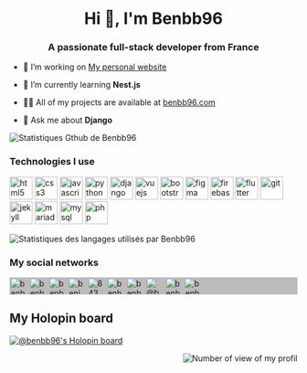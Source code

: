 <h1 align="center">Hi 👋, I'm Benbb96</h1>
<h3 align="center">A passionate full-stack developer from France</h3>

- 🔭 I’m working on [My personal website](https://github.com/Benbb96/benbb96-website)

- 🌱 I’m currently learning **Nest.js**

- 👨‍💻 All of my projects are available at [benbb96.com](https://www.benbb96.com)

- 💬 Ask me about **Django**

<img src="https://github-readme-stats.vercel.app/api?username=benbb96&show_icons=true&theme=dark" alt="Statistiques Gthub de Benbb96" />

### Technologies I use

<p align="left">
  <img src="https://www.vectorlogo.zone/logos/w3_html5/w3_html5-icon.svg" alt="html5" title="HTML 5" width="40" height="40"/>
  <img src="https://upload.wikimedia.org/wikipedia/commons/d/d5/CSS3_logo_and_wordmark.svg" alt="css3" title="CSS 3" width="40" height="40"/>
  <img src="https://www.vectorlogo.zone/logos/javascript/javascript-icon.svg" alt="javascript" title="Javascript" width="40" height="40"/>
  <img src="https://www.vectorlogo.zone/logos/python/python-icon.svg" alt="python" title="Python" width="40" height="40"/>
  <img src="https://www.vectorlogo.zone/logos/djangoproject/djangoproject-icon.svg" alt="django" title="Django" width="40" height="40"/>
  <img src="https://www.vectorlogo.zone/logos/vuejs/vuejs-icon.svg" alt="vuejs" title="Vue.js" width="40" height="40"/>
  <img src="https://www.vectorlogo.zone/logos/getbootstrap/getbootstrap-icon.svg" alt="bootstrap" title="Bootstrap" width="40" height="40"/>
  <img src="https://www.vectorlogo.zone/logos/figma/figma-icon.svg" alt="figma" title="Figma" width="40" height="40"/>
  <img src="https://www.vectorlogo.zone/logos/firebase/firebase-icon.svg" alt="firebase" title="Firebase" width="40" height="40"/>
  <img src="https://www.vectorlogo.zone/logos/flutterio/flutterio-icon.svg" alt="flutter" title="Flutter" width="40" height="40"/>
  <img src="https://www.vectorlogo.zone/logos/git-scm/git-scm-icon.svg" alt="git" title="Git" width="40" height="40"/>
  <img src="https://www.vectorlogo.zone/logos/jekyllrb/jekyllrb-icon.svg" alt="jekyll" title="Jekyll" width="40" height="40"/>
  <img src="https://www.vectorlogo.zone/logos/mariadb/mariadb-icon.svg" alt="mariadb" title="Mariadb" width="40" height="40"/>
  <img src="https://www.vectorlogo.zone/logos/mysql/mysql-icon.svg" alt="mysql" title="MySQL" width="40" height="40"/>
  <img src="https://www.vectorlogo.zone/logos/php/php-icon.svg" alt="php" title="PHP" width="40" height="40"/>
</p>

<img src="https://github-readme-stats.vercel.app/api/top-langs/?username=benbb96&layout=compact&hide=javascript,html&theme=dark" alt="Statistiques des langages utilisés par Benbb96" />

### My social networks

<p align="left" style="background-color: #BBB">
  <a href="https://dev.to/benbb96" title="My website"><img align="center" src="https://cdn.jsdelivr.net/npm/simple-icons@3.0.1/icons/dev-dot-to.svg" alt="benbb96" height="30" width="30" /></a>
  <a href="https://travelpandas.fr/@benbb96" title="Mastodon"><img align="center" src="https://cdn.jsdelivr.net/npm/simple-icons@3.0.1/icons/mastodon.svg" alt="benbb96" height="30" width="30" /></a>
  <a href="https://twitter.com/benbb96" title="Twitter"><img align="center" src="https://cdn.jsdelivr.net/npm/simple-icons@3.0.1/icons/twitter.svg" alt="benbb96" height="30" width="30" /></a>
  <a href="https://linkedin.com/in/benjamin-bernard-bouissières-9b1810a7" title="LinkedIn"><img align="center" src="https://cdn.jsdelivr.net/npm/simple-icons@3.0.1/icons/linkedin.svg" alt="benjamin-bernard-bouissières-9b1810a7" height="30" width="30" /></a>
  <a href="https://stackoverflow.com/users/8439435" title="StackOverflow"><img align="center" src="https://cdn.jsdelivr.net/npm/simple-icons@3.0.1/icons/stackoverflow.svg" alt="8439435" height="30" width="30" /></a>
  <a href="https://fb.com/benbb96" title="Facebook"><img align="center" src="https://cdn.jsdelivr.net/npm/simple-icons@3.0.1/icons/facebook.svg" alt="benbb96" height="30" width="30" /></a>
  <a href="https://instagram.com/benbb96" title="Instagram"><img align="center" src="https://cdn.jsdelivr.net/npm/simple-icons@3.0.1/icons/instagram.svg" alt="benbb96" height="30" width="30" /></a>
  <a href="https://medium.com/@benbb96" title="Medium"><img align="center" src="https://cdn.jsdelivr.net/npm/simple-icons@3.0.1/icons/medium.svg" alt="@benbb96" height="30" width="30" /></a>
  <a href="https://www.youtube.com/c/benbb96" title="Youtube"><img align="center" src="https://cdn.jsdelivr.net/npm/simple-icons@3.0.1/icons/youtube.svg" alt="benbb96" height="30" width="30" /></a>
  <a href="https://keybase.io/benbb96" title="Keybase"><img align="center" src="https://cdn.jsdelivr.net/npm/simple-icons@3.0.1/icons/keybase.svg" alt="benbb96" height="30" width="30" /></a>
</p>

## My Holopin board

[![@benbb96's Holopin board](https://holopin.io/api/user/board?user=benbb96)](https://holopin.io/@benbb96)

<p align="right"><img src="https://komarev.com/ghpvc/?username=benbb96" alt="Number of view of my profil" title="Number of view of my profil" /></p>

